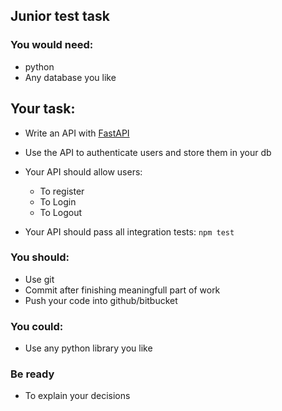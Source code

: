 ## Junior test task

### You would need:
* python
* Any database you like

## Your task:
* Write an API with [FastAPI](https://fastapi.tiangolo.com/)
* Use the API to authenticate users and store them in your db

* Your API should allow users:
   * To register
   * To Login
   * To Logout

* Your API should pass all integration tests: ```npm test```

### You should:
* Use git
* Commit after finishing meaningfull part of work
* Push your code into github/bitbucket

### You could:
* Use any python library you like

### Be ready
* To explain your decisions
